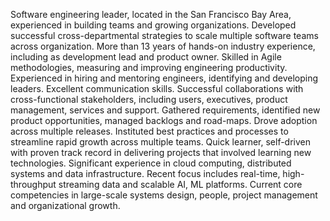 Software engineering leader, located in the San Francisco Bay Area, experienced in building teams and growing organizations. Developed successful cross-departmental strategies to scale multiple software teams across organization. More than 13 years of hands-on industry experience, including as development lead and product owner. Skilled in Agile methodologies, measuring and improving engineering productivity. Experienced in hiring and mentoring engineers, identifying and developing leaders. Excellent communication skills. Successful collaborations with cross-functional stakeholders, including users, executives, product management, services and support. Gathered requirements, identified new product opportunities, managed backlogs and road-maps. Drove adoption across multiple releases. Instituted best practices and processes to streamline rapid growth across multiple teams. Quick learner, self-driven with proven track record in delivering projects that involved learning new technologies. Significant experience in cloud computing, distributed systems and data infrastructure. Recent focus includes real-time, high-throughput streaming data and scalable AI, ML platforms. Current core competencies in large-scale systems design, people, project management and organizational growth.
